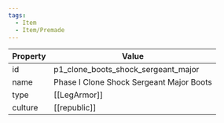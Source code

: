 ```yaml
---
tags:
  - Item
  - Item/Premade
---
```


| Property | Value                                    |
| -------- | ---------------------------------------- |
| id       | p1_clone_boots_shock_sergeant_major      |
| name     | Phase I Clone Shock Sergeant Major Boots |
| type     | [[LegArmor]]                             |
| culture  | [[republic]]                    |


